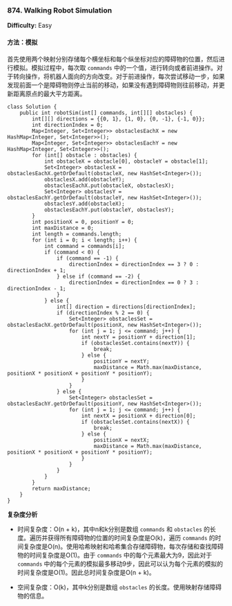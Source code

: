 ### 874. Walking Robot Simulation

**Difficulty:** Easy

#### 方法：模拟

首先使用两个映射分别存储每个横坐标和每个纵坐标对应的障碍物的位置，然后进行模拟。模拟过程中，每次取 `commands` 中的一个值，进行转向或者前进操作。对于转向操作，将机器人面向的方向改变。对于前进操作，每次尝试移动一步，如果发现前面一个是障碍物则停止当前的移动，如果没有遇到障碍物则往前移动，并更新距离原点的最大平方距离。

```
class Solution {
    public int robotSim(int[] commands, int[][] obstacles) {
        int[][] directions = {{0, 1}, {1, 0}, {0, -1}, {-1, 0}};
        int directionIndex = 0;
        Map<Integer, Set<Integer>> obstaclesEachX = new HashMap<Integer, Set<Integer>>();
        Map<Integer, Set<Integer>> obstaclesEachY = new HashMap<Integer, Set<Integer>>();
        for (int[] obstacle : obstacles) {
            int obstacleX = obstacle[0], obstacleY = obstacle[1];
            Set<Integer> obstaclesX = obstaclesEachX.getOrDefault(obstacleX, new HashSet<Integer>());
            obstaclesX.add(obstacleY);
            obstaclesEachX.put(obstacleX, obstaclesX);
            Set<Integer> obstaclesY = obstaclesEachY.getOrDefault(obstacleY, new HashSet<Integer>());
            obstaclesY.add(obstacleX);
            obstaclesEachY.put(obstacleY, obstaclesY);
        }
        int positionX = 0, positionY = 0;
        int maxDistance = 0;
        int length = commands.length;
        for (int i = 0; i < length; i++) {
            int command = commands[i];
            if (command < 0) {
                if (command == -1) {
                    directionIndex = directionIndex == 3 ? 0 : directionIndex + 1;
                } else if (command == -2) {
                    directionIndex = directionIndex == 0 ? 3 : directionIndex - 1;
                }
            } else {
                int[] direction = directions[directionIndex];
                if (directionIndex % 2 == 0) {
                    Set<Integer> obstaclesSet = obstaclesEachX.getOrDefault(positionX, new HashSet<Integer>());
                    for (int j = 1; j <= command; j++) {
                        int nextY = positionY + direction[1];
                        if (obstaclesSet.contains(nextY)) {
                            break;
                        } else {
                            positionY = nextY;
                            maxDistance = Math.max(maxDistance, positionX * positionX + positionY * positionY);
                        }
                    }
                } else {
                    Set<Integer> obstaclesSet = obstaclesEachY.getOrDefault(positionY, new HashSet<Integer>());
                    for (int j = 1; j <= command; j++) {
                        int nextX = positionX + direction[0];
                        if (obstaclesSet.contains(nextX)) {
                            break;
                        } else {
                            positionX = nextX;
                            maxDistance = Math.max(maxDistance, positionX * positionX + positionY * positionY);
                        }
                    }
                }
            }
        }
        return maxDistance;
    }
}
```

**复杂度分析**

- 时间复杂度：O(n + k)，其中n和k分别是数组 `commands` 和 `obstacles` 的长度。遍历并获得所有障碍物的位置的时间复杂度是O(k)，遍历 `commands` 的时间复杂度是O(n)。使用哈希映射和哈希集合存储障碍物，每次存储和查找障碍物的时间复杂度是O(1)。由于 `commands` 中的每个元素最大为9，因此对于 `commands` 中的每个元素的模拟最多移动9步，因此可以认为每个元素的模拟的时间复杂度是O(1)。因此总时间复杂度是O(n + k)。

- 空间复杂度：O(k)，其中k分别是数组 `obstacles` 的长度。使用映射存储障碍物的信息。
